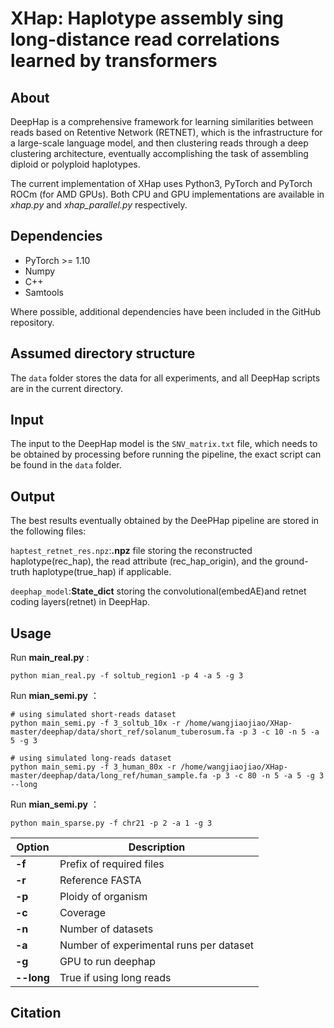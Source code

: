 # XHap: Haplotype assembly sing long-distance read correlations learned by transformers

## About
DeepHap is a comprehensive framework for learning similarities between reads based on Retentive Network (RETNET), which is the infrastructure for a large-scale language model, and then clustering reads through a deep clustering architecture, eventually accomplishing the task of assembling diploid or polyploid haplotypes.

The current implementation of XHap uses Python3, PyTorch and PyTorch ROCm (for AMD GPUs). Both CPU and GPU implementations are available in _xhap.py_ and _xhap_parallel.py_ respectively.

## Dependencies
- PyTorch >= 1.10
- Numpy
- C++
- Samtools

Where possible, additional dependencies have been included in the GitHub repository.

## Assumed directory structure
The `data` folder stores the data for all experiments, and all DeepHap scripts are in the current directory.


## Input
The input to the DeepHap model is the `SNV_matrix.txt` file, which needs to be obtained by processing before running the pipeline, the exact script can be found in the `data` folder.

## Output
The best results eventually obtained by the DeePHap pipeline are stored in the following files:  

`haptest_retnet_res.npz`:**.npz** file storing the reconstructed haplotype(rec_hap), the read attribute (rec_hap_origin), and the ground-truth haplotype(true_hap) if applicable.   

`deephap_model`:**State_dict** storing the convolutional(embedAE)and retnet coding layers(retnet) in DeepHap.

## Usage
Run **main_real.py** : 

    python mian_real.py -f soltub_region1 -p 4 -a 5 -g 3

Run **mian_semi.py** ：

    # using simulated short-reads dataset
    python main_semi.py -f 3_soltub_10x -r /home/wangjiaojiao/XHap-master/deephap/data/short_ref/solanum_tuberosum.fa -p 3 -c 10 -n 5 -a 5 -g 3 
    
    # using simulated long-reads dataset
    python main_semi.py -f 3_human_80x -r /home/wangjiaojiao/XHap-master/deephap/data/long_ref/human_sample.fa -p 3 -c 80 -n 5 -a 5 -g 3 --long

Run **mian_semi.py** ：

    python main_sparse.py -f chr21 -p 2 -a 1 -g 3

| Option | Description |
|--------|-------------|
| **-f** | Prefix of required files |
| **-r** | Reference FASTA |
| **-p** | Ploidy of organism |
| **-c** | Coverage |
| **-n** | Number of datasets |
| **-a** | Number of experimental runs per dataset|
| **-g** | GPU to run deephap |
| **--long** | True if using long reads |


## Citation
